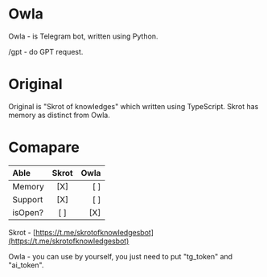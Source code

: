 # Owla
Owla - is Telegram bot, written using Python.

/gpt - do GPT request.


# Original
Original is "Skrot of knowledges" which written using TypeScript.
Skrot has memory as distinct from Owla.

# Comapare

| Able        | Skrot       | Owla        |
| :----       |    :----:   | ---:        |
| Memory      | [X]         | [ ]         |
| Support     | [X]         | [ ]         |
| isOpen?     | [ ]         | [X]         |


Skrot - [https://t.me/skrotofknowledgesbot](https://t.me/skrotofknowledgesbot)

Owla - you can use by yourself, you just need to put "tg_token" and "ai_token".